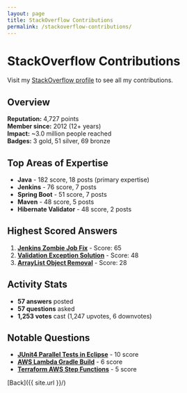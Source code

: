 ```yaml
---
layout: page
title: StackOverflow Contributions
permalink: /stackoverflow-contributions/
---
```


# StackOverflow Contributions

Visit my [StackOverflow profile](https://stackoverflow.com/users/1645517/markus) 
to see all my contributions.

## Overview

**Reputation:** 4,727 points  
**Member since:** 2012 (12+ years)  
**Impact:** ~3.0 million people reached  
**Badges:** 3 gold, 51 silver, 69 bronze

## Top Areas of Expertise

- **Java** - 182 score, 18 posts (primary expertise)
- **Jenkins** - 76 score, 7 posts
- **Spring Boot** - 51 score, 7 posts
- **Maven** - 48 score, 5 posts
- **Hibernate Validator** - 48 score, 2 posts

## Highest Scored Answers

1. **[Jenkins Zombie Job Fix](https://stackoverflow.com/questions/14456592/how-to-stop-an-unstoppable-zombie-job-on-jenkins-without-restarting-the-server/48279524#48279524)** - Score: 65
2. **[Validation Exception Solution](https://stackoverflow.com/questions/24386771/javax-validation-validationexception-hv000183-unable-to-load-javax-el-express/54750045#54750045)** - Score: 48
3. **[ArrayList Object Removal](https://stackoverflow.com/questions/13316629/remove-objects-from-an-arraylist-based-on-a-given-criteria/47833790#47833790)** - Score: 28

## Activity Stats

- **57 answers** posted
- **57 questions** asked
- **1,253 votes** cast (1,247 upvotes, 6 downvotes)

## Notable Questions

- **[JUnit4 Parallel Tests in Eclipse](https://stackoverflow.com/questions/13063552/run-junit4-tests-parallel-in-eclipse)** - 10 score
- **[AWS Lambda Gradle Build](https://stackoverflow.com/questions/57971003/build-aws-java-lambda-with-gradle-use-shadowjar-or-buildzip-for-archive-to-uplo)** - 6 score
- **[Terraform AWS Step Functions](https://stackoverflow.com/questions/54426135/terraform-what-is-the-uri-parameter-for-an-aws-api-gateway-integration-if-targe)** - 5 score

[Back]({{ site.url }}/)
